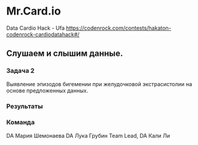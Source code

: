 # Mr.Card.io
Data Cardio Hack - Ufa
https://codenrock.com/contests/hakaton-codenrock-cardiodatahack#/


## Слушаем и слышим данные.

### Задача 2

Выявление эпизодов бигемении при желудочковой экстрасистолии на основе предложенных данных. 

### Результаты

### Команда

DA Мария Шемонаева
DA Лука Грубин
Team Lead, DA Кали Ли
